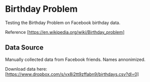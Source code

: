 # Birthday Problem
Testing the Birthday Problem on Facebook birthday data.

Reference
[https://en.wikipedia.org/wiki/Birthday_problem]

## Data Source
Manually collected data from Facebook friends. Names annonimized. 

Download data here:
[https://www.dropbox.com/s/vx8i2tt9zffabn9/birthdays.csv?dl=0]
